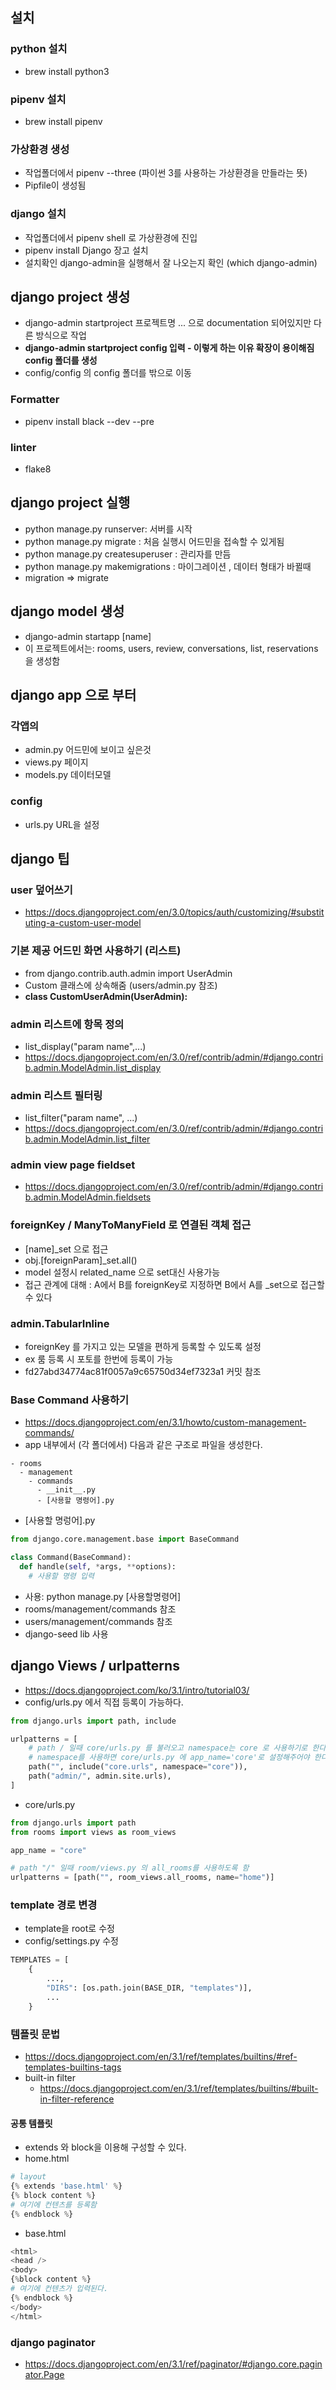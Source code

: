 ## 설치

### python 설치

- brew install python3

### pipenv 설치

- brew install pipenv

### 가상환경 생성

- 작업폴더에서 pipenv --three (파이썬 3를 사용하는 가상환경을 만들라는 뜻)
- Pipfile이 생성됨

### django 설치

- 작업폴더에서 pipenv shell 로 가상환경에 진입
- pipenv install Django 장고 설치
- 설치확인 django-admin을 실행해서 잘 나오는지 확인 (which django-admin)

## django project 생성

- django-admin startproject 프로젝트명 ... 으로 documentation 되어있지만 다른 방식으로 작업
- **django-admin startproject config 입력 - 이렇게 하는 이유 확장이 용이해짐 config 폴더를 생성**
- config/config 의 config 폴더를 밖으로 이동

### Formatter

- pipenv install black --dev --pre

### linter

- flake8

## django project 실행

- python manage.py runserver: 서버를 시작
- python manage.py migrate : 처음 실행시 어드민을 접속할 수 있게됨
- python manage.py createsuperuser : 관리자를 만듬
- python manage.py makemigrations : 마이그레이션 , 데이터 형태가 바뀔때
- migration => migrate

## django model 생성

- django-admin startapp [name]
- 이 프로젝트에서는: rooms, users, review, conversations, list, reservations 을 생성함

## django app 으로 부터

### 각앱의

- admin.py 어드민에 보이고 싶은것
- views.py 페이지
- models.py 데이터모델

### config

- urls.py URL을 설정

## django 팁

### user 덮어쓰기

- https://docs.djangoproject.com/en/3.0/topics/auth/customizing/#substituting-a-custom-user-model

### 기본 제공 어드민 화면 사용하기 (리스트)

- from django.contrib.auth.admin import UserAdmin
- Custom 클래스에 상속해줌 (users/admin.py 참조)
- **class CustomUserAdmin(UserAdmin):**

### admin 리스트에 항목 정의

- list_display("param name",...)
- https://docs.djangoproject.com/en/3.0/ref/contrib/admin/#django.contrib.admin.ModelAdmin.list_display

### admin 리스트 필터링

- list_filter("param name", ...)
- https://docs.djangoproject.com/en/3.0/ref/contrib/admin/#django.contrib.admin.ModelAdmin.list_filter

### admin view page fieldset

- https://docs.djangoproject.com/en/3.0/ref/contrib/admin/#django.contrib.admin.ModelAdmin.fieldsets

### foreignKey / ManyToManyField 로 연결된 객체 접근

- [name]\_set 으로 접근
- obj.[foreignParam]\_set.all()
- model 설정시 related_name 으로 set대신 사용가능
- 접근 관계에 대해 : A에서 B를 foreignKey로 지정하면 B에서 A를 \_set으로 접근할수 있다

### admin.TabularInline

- foreignKey 를 가지고 있는 모델을 편하게 등록할 수 있도록 설정
- ex 룸 등록 시 포토를 한번에 등록이 가능
- fd27abd34774ac81f0057a9c65750d34ef7323a1 커밋 참조

### Base Command 사용하기

- https://docs.djangoproject.com/en/3.1/howto/custom-management-commands/
- app 내부에서 (각 폴더에서) 다음과 같은 구조로 파일을 생성한다.

```structure
- rooms
  - management
    - commands
      - __init__.py
      - [사용할 명령어].py
```

- [사용할 명렁어].py

```python
from django.core.management.base import BaseCommand

class Command(BaseCommand):
  def handle(self, *args, **options):
    # 사용할 명령 입력
```

- 사용: python manage.py [사용할명령어]
- rooms/management/commands 참조
- users/management/commands 참조
- django-seed lib 사용

## django Views / urlpatterns

- https://docs.djangoproject.com/ko/3.1/intro/tutorial03/
- config/urls.py 에서 직접 등록이 가능하다.

```python
from django.urls import path, include

urlpatterns = [
    # path / 일때 core/urls.py 를 불러오고 namespace는 core 로 사용하기로 한다
    # namespace를 사용하면 core/urls.py 에 app_name='core'로 설정해주어야 한다.
    path("", include("core.urls", namespace="core")),
    path("admin/", admin.site.urls),
]
```

- core/urls.py

```python
from django.urls import path
from rooms import views as room_views

app_name = "core"

# path "/" 일때 room/views.py 의 all_rooms를 사용하도록 함
urlpatterns = [path("", room_views.all_rooms, name="home")]
```

### template 경로 변경

- template을 root로 수정
- config/settings.py 수정

```python
TEMPLATES = [
    {
        ...,
        "DIRS": [os.path.join(BASE_DIR, "templates")],
        ...
    }
```

### 템플릿 문법

- https://docs.djangoproject.com/en/3.1/ref/templates/builtins/#ref-templates-builtins-tags
- built-in filter
  - https://docs.djangoproject.com/en/3.1/ref/templates/builtins/#built-in-filter-reference

#### 공통 템플릿
- extends 와 block을 이용해 구성할 수 있다.
- home.html
```python
# layout 
{% extends 'base.html' %}
{% block content %}
# 여기에 컨텐츠를 등록함
{% endblock %}
```
- base.html
```python
<html>
<head />
<body>
{%block content %}
# 여기에 컨텐츠가 입력된다.
{% endblock %}
</body>
</html>
```

### django paginator
- https://docs.djangoproject.com/en/3.1/ref/paginator/#django.core.paginator.Page